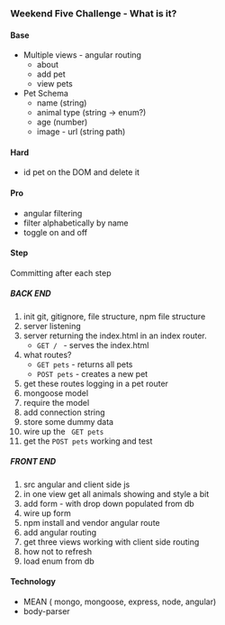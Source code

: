 ### Weekend Five Challenge - What is it?
#### Base
- Multiple views - angular routing
	- about
	- add pet
	- view pets
- Pet Schema 
	- name (string)
	- animal type (string -> enum?)
	- age (number)
	- image - url (string path)

#### Hard
- id pet on the DOM and delete it

#### Pro
- angular filtering
- filter alphabetically by name
- toggle on and off


#### Step 
Committing after each step

##### BACK END
1. init git, gitignore, file structure, npm file structure
2. server listening
4. server returning the index.html in an index router.
	- ```GET / ``` - serves the index.html
5. what routes? 
	- ```GET pets``` - returns all pets
	- ```POST pets``` - creates a new pet
6. get these routes logging in a pet router
7. mongoose model
8. require the model
9. add connection string 
10. store some dummy data
11. wire up the ``` GET pets```
12. get the ```POST pets``` working and test

##### FRONT END
1. src angular and client side js
2. in one view get all animals showing and style a bit
3. add form - with drop down populated from db
4. wire up form
5. npm install and vendor angular route
6. add angular routing 
7. get three views working with client side routing
8. how not to refresh
9. load enum from db


#### Technology
- MEAN ( mongo, mongoose, express, node, angular)
- body-parser
